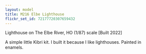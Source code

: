 ```yaml
---
layout: model
title: M216 Elbe Lighthouse
flickr_set_id: 72177720307659432
---
```


Lighthouse on The Elbe River, HO (1/87) scale  [Built 2022]

A simple little Kibri kit. I built it because I like lighthouses. Painted in enamels.


